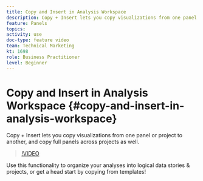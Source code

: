 ```yaml
---
title: Copy and Insert in Analysis Workspace
description: Copy + Insert lets you copy visualizations from one panel or project to another, and copy full panels across projects as well.
feature: Panels
topics: 
activity: use
doc-type: feature video
team: Technical Marketing
kt: 1698
role: Business Practitioner
level: Beginner
---
```


# Copy and Insert in Analysis Workspace {#copy-and-insert-in-analysis-workspace}

Copy + Insert lets you copy visualizations from one panel or project to another, and copy full panels across projects as well.

>[!VIDEO](https://video.tv.adobe.com/v/23230/?quality=12)

Use this functionality to organize your analyses into logical data stories & projects, or get a head start by copying from templates!
